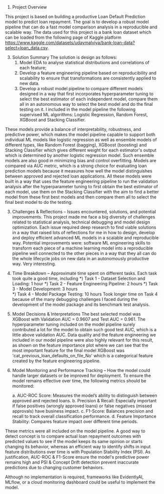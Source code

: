 

1. Project Overview

This project is based on building a productive Loan Default Prediction model to predict loan repayment. The goal is to develop a robust model pipeline that can do a fast model comparison analysis in a reproducible and scalable way. The data used for this project is a bank loan dataset which can be loaded from the following page of Kaggle platform 
https://www.kaggle.com/datasets/udaymalviya/bank-loan-data?select=loan_data.csv.



3. Solution Summary 
The solution is design as follows:
    1. Model EDA to analyse statistical distributions and correlations of each feature;
    2. Develop a feature engineering pipeline based on reproducibility and scalability to ensure that transformations are consistently applied to new data.
    3. Develop a robust model pipeline to compare different models designed in a way that first incorporates hyperparameter tuning to select the best estimator      of each independent model, compare them all in an autonomous way to select the best model and do the final testing on it. I included in the model pipeline       the following supervised ML algorithms: Logistic Regression, Random Forest, XGBoost and Stacking Classifier.

These models provide a balance of interpretability, robustness, and predictive power, which makes the model pipeline capable to support both individual ML models like logistic regression as well as ensemble models of different types, like Random Forest (bagging), XGBoost (boosting) and Stacking Classifier which gives different weight for each estimator's output which is determined by another logistic regression model. Such ensemble models are also good in minimizing bias and control overfitting. Models are compared via AUC metric, which is a strong choice for evaluating loan prediction models because it measures how well the model distinguishes between approved and rejected loan applications. All these models were built in a way that uses the feature engineering pipeline to run the validation analysis after the hyperparameter tuning to first obtain the best estimator of each model, use them on the Stacking Classifier with the aim to find a better model from these first best models and then compare them all to select the final best model to do the testing.


3. Challenges & Reflections – Issues encountered, solutions, and potential improvements.
This project made me face a big diversity of challenges related to statistical analysis, technical debugging and model design optimization. Each issue required deep research to find viable solutions in a way that raised lots of reflections for me in how to design, develop and deploy efficient advanced ML models in a scalable and reproducible way. Potential improvements were: software ML engineering skills to transform each piece of a machine learning model into a reproducible pipeline well connected to the other pieces in a way that they all can do the whole lifecycle jobs on new data in an autonomously productive way. Very interesting.


4. Time Breakdown – Approximate time spent on different tasks.
Each task took quite a good time, including
*) Task 1 - Dataset Selection and Loading: 1 hour
*) Task 2 - Feature Engineering Pipeline: 2 hours
*) Task 3 - Model Development: 3 hours   
*) Task 4 - Model Package Testing: 10 hours
Took longer time on Task 4 because of the many debugging challenges I faced during the development of the model package and its benchmark test analysis.

5. Model Decisions & Interpretations 
The best selected model was XGBoost with Validation AUC = 0.9607 and Test AUC = 0.961. The hyperparameter tuning included on the model pipeline surely contributed a lot for the model to obtain such good test AUC, which is a little above validation AUC. Data quality and the feature engineering we included in our model pipeline were also highly relevant for this result, as shown on the feature importance plot where we can see that the most important feature for the final model XGBoost was 'cat_previous_loan_defaults_on_file_No' which is a categorical feature created by the feature engineering pipeline.   
   
6. Model Monitoring and Performance Tracking – How the model could handle larger datasets or be improved for deployment.
To ensure the model remains effective over time, the following metrics should be monitored:

    a. AUC-ROC Score: Measures the model’s ability to distinguish between approved and rejected loans.
    b. Precision & Recall: Especially important if false positives (wrongly approved loans) or false negatives (missed approvals) have business impact.
    c. F1-Score: Balances precision and recall to track overall classification performance.
    d. Feature Importance Stability: Compares feature impact over different time periods.

These metrics were all included on the model pipeline. A good way to detect concept is to compare actual loan repayment outcomes with predicted values to see if the model keeps its same opinion or starts changing its behavior, whereas an efficient way to identify shifts in input feature distributions over time is with Population Stability Index (PSI). As justification, AUC-ROC & F1-Score ensure the model's predictive power remains high and PSI & Concept Drift detection prevent inaccurate predictions due to changing customer behaviors.

Although no implementation is required, frameworks like EvidentlyAI, MLflow, or a cloud monitoring dashboard could be useful to implement the model.
